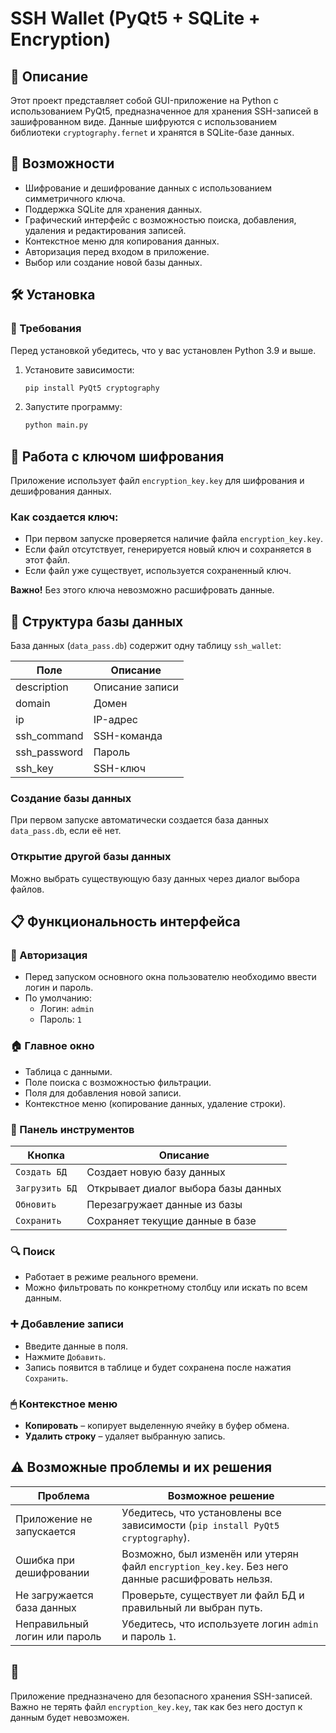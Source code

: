 # SSH Wallet (PyQt5 + SQLite + Encryption)

## 📌 Описание
Этот проект представляет собой GUI-приложение на Python с использованием PyQt5, предназначенное для хранения SSH-записей в зашифрованном виде. Данные шифруются с использованием библиотеки `cryptography.fernet` и хранятся в SQLite-базе данных.

## 🚀 Возможности
- Шифрование и дешифрование данных с использованием симметричного ключа.
- Поддержка SQLite для хранения данных.
- Графический интерфейс с возможностью поиска, добавления, удаления и редактирования записей.
- Контекстное меню для копирования данных.
- Авторизация перед входом в приложение.
- Выбор или создание новой базы данных.

## 🛠 Установка

### 🔹 Требования
Перед установкой убедитесь, что у вас установлен Python 3.9 и выше.

1. Установите зависимости:
   ```sh
   pip install PyQt5 cryptography
   ```
2. Запустите программу:
   ```sh
   python main.py
   ```

## 🔑 Работа с ключом шифрования
Приложение использует файл `encryption_key.key` для шифрования и дешифрования данных.

### Как создается ключ:
- При первом запуске проверяется наличие файла `encryption_key.key`.
- Если файл отсутствует, генерируется новый ключ и сохраняется в этот файл.
- Если файл уже существует, используется сохраненный ключ.

**Важно!** Без этого ключа невозможно расшифровать данные.

## 📂 Структура базы данных
База данных (`data_pass.db`) содержит одну таблицу `ssh_wallet`:

| Поле         | Описание               |
|-------------|----------------------|
| description | Описание записи       |
| domain      | Домен                 |
| ip          | IP-адрес               |
| ssh_command | SSH-команда            |
| ssh_password | Пароль                |
| ssh_key     | SSH-ключ               |

### Создание базы данных
При первом запуске автоматически создается база данных `data_pass.db`, если её нет.

### Открытие другой базы данных
Можно выбрать существующую базу данных через диалог выбора файлов.

## 📋 Функциональность интерфейса

### 🔑 Авторизация
- Перед запуском основного окна пользователю необходимо ввести логин и пароль.
- По умолчанию:
  - Логин: `admin`
  - Пароль: `1`

### 🏠 Главное окно
- Таблица с данными.
- Поле поиска с возможностью фильтрации.
- Поля для добавления новой записи.
- Контекстное меню (копирование данных, удаление строки).

### 🔘 Панель инструментов
| Кнопка          | Описание                                     |
|----------------|------------------------------------------|
| `Создать БД`   | Создает новую базу данных               |
| `Загрузить БД` | Открывает диалог выбора базы данных     |
| `Обновить`     | Перезагружает данные из базы            |
| `Сохранить`    | Сохраняет текущие данные в базе        |

### 🔍 Поиск
- Работает в режиме реального времени.
- Можно фильтровать по конкретному столбцу или искать по всем данным.

### ➕ Добавление записи
- Введите данные в поля.
- Нажмите `Добавить`.
- Запись появится в таблице и будет сохранена после нажатия `Сохранить`.

### 🖱 Контекстное меню
- **Копировать** – копирует выделенную ячейку в буфер обмена.
- **Удалить строку** – удаляет выбранную запись.

## ⚠ Возможные проблемы и их решения

| Проблема | Возможное решение |
|----------|------------------|
| Приложение не запускается | Убедитесь, что установлены все зависимости (`pip install PyQt5 cryptography`). |
| Ошибка при дешифровании | Возможно, был изменён или утерян файл `encryption_key.key`. Без него данные расшифровать нельзя. |
| Не загружается база данных | Проверьте, существует ли файл БД и правильный ли выбран путь. |
| Неправильный логин или пароль | Убедитесь, что используете логин `admin` и пароль `1`. |

## 🏁 
Приложение предназначено для безопасного хранения SSH-записей. Важно не терять файл `encryption_key.key`, так как без него доступ к данным будет невозможен.

